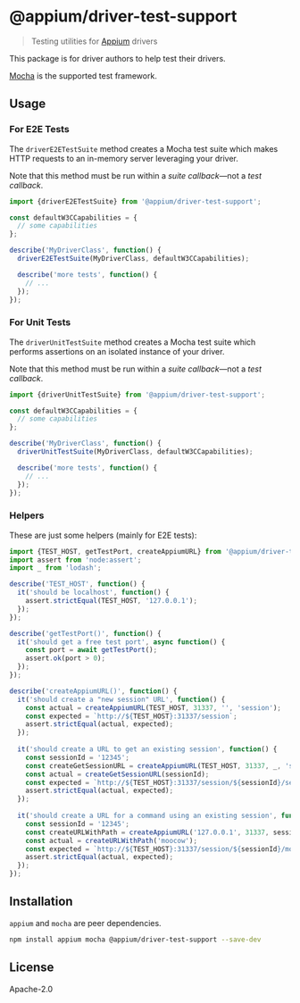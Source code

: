 # @appium/driver-test-support

> Testing utilities for [Appium](https://appium.io) drivers

This package is for driver authors to help test their drivers.

[Mocha](https://mochajs.org) is the supported test framework.

## Usage

### For E2E Tests

The `driverE2ETestSuite` method creates a Mocha test suite which makes HTTP requests to an in-memory server leveraging your driver.

Note that this method must be run within a _suite callback_—not a _test callback_.

```js
import {driverE2ETestSuite} from '@appium/driver-test-support';

const defaultW3CCapabilities = {
  // some capabilities
};

describe('MyDriverClass', function() {
  driverE2ETestSuite(MyDriverClass, defaultW3CCapabilities);

  describe('more tests', function() {
    // ...
  });
});
```

### For Unit Tests

The `driverUnitTestSuite` method creates a Mocha test suite which performs assertions on an isolated instance of your driver.

Note that this method must be run within a _suite callback_—not a _test callback_.

```js
import {driverUnitTestSuite} from '@appium/driver-test-support';

const defaultW3CCapabilities = {
  // some capabilities
};

describe('MyDriverClass', function() {
  driverUnitTestSuite(MyDriverClass, defaultW3CCapabilities);

  describe('more tests', function() {
    // ...
  });
});
```

### Helpers

These are just some helpers (mainly for E2E tests):

```js
import {TEST_HOST, getTestPort, createAppiumURL} from '@appium/driver-test-support';
import assert from 'node:assert';
import _ from 'lodash';

describe('TEST_HOST', function() {
  it('should be localhost', function() {
    assert.strictEqual(TEST_HOST, '127.0.0.1');
  });
});

describe('getTestPort()', function() {
  it('should get a free test port', async function() {
    const port = await getTestPort();
    assert.ok(port > 0);
  });
});

describe('createAppiumURL()', function() {
  it('should create a "new session" URL', function() {
    const actual = createAppiumURL(TEST_HOST, 31337, '', 'session');
    const expected = `http://${TEST_HOST}:31337/session`;
    assert.strictEqual(actual, expected);
  });
  
  it('should create a URL to get an existing session', function() {
    const sessionId = '12345';
    const createGetSessionURL = createAppiumURL(TEST_HOST, 31337, _, 'session');
    const actual = createGetSessionURL(sessionId);
    const expected = `http://${TEST_HOST}:31337/session/${sessionId}/session`;
    assert.strictEqual(actual, expected);
  });
  
  it('should create a URL for a command using an existing session', function() {
    const sessionId = '12345';
    const createURLWithPath = createAppiumURL('127.0.0.1', 31337, sessionId);
    const actual = createURLWithPath('moocow');
    const expected = `http://${TEST_HOST}:31337/session/${sessionId}/moocow`;
    assert.strictEqual(actual, expected);
  });
});
```

## Installation

`appium` and `mocha` are peer dependencies.

```bash
npm install appium mocha @appium/driver-test-support --save-dev
```

## License

Apache-2.0
